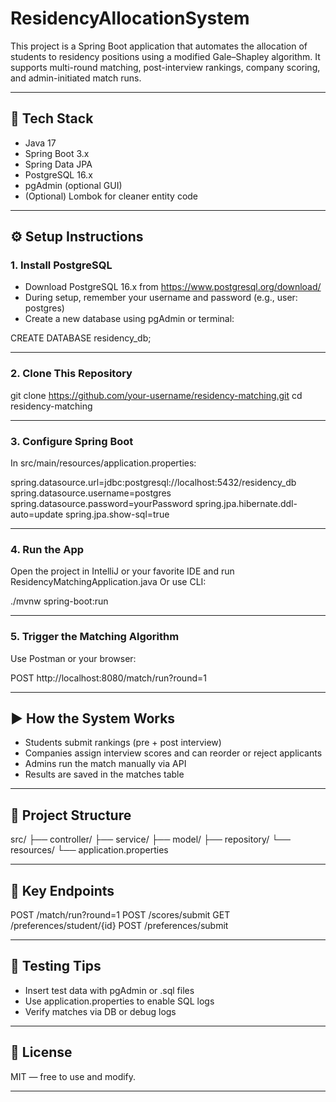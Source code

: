 # ResidencyAllocationSystem
This project is a Spring Boot application that automates the allocation of students to residency positions using a modified Gale–Shapley algorithm. It supports multi-round matching, post-interview rankings, company scoring, and admin-initiated match runs.

-------------------------------------------------------------------------

## 🔧 Tech Stack

- Java 17
- Spring Boot 3.x
- Spring Data JPA
- PostgreSQL 16.x
- pgAdmin (optional GUI)
- (Optional) Lombok for cleaner entity code

-------------------------------------------------------------------------
## ⚙️ Setup Instructions

### 1. Install PostgreSQL

- Download PostgreSQL 16.x from https://www.postgresql.org/download/
- During setup, remember your username and password (e.g., user: postgres)
- Create a new database using pgAdmin or terminal:

CREATE DATABASE residency_db;

---

### 2. Clone This Repository

git clone https://github.com/your-username/residency-matching.git
cd residency-matching

---

### 3. Configure Spring Boot

In src/main/resources/application.properties:

spring.datasource.url=jdbc:postgresql://localhost:5432/residency_db
spring.datasource.username=postgres
spring.datasource.password=yourPassword
spring.jpa.hibernate.ddl-auto=update
spring.jpa.show-sql=true

---

### 4. Run the App

Open the project in IntelliJ or your favorite IDE and run ResidencyMatchingApplication.java
Or use CLI:

./mvnw spring-boot:run

---

### 5. Trigger the Matching Algorithm

Use Postman or your browser:

POST http://localhost:8080/match/run?round=1


-------------------------------------------------------------------------------------------------------------

## ▶️ How the System Works

- Students submit rankings (pre + post interview)
- Companies assign interview scores and can reorder or reject applicants
- Admins run the match manually via API
- Results are saved in the matches table

---

## 📁 Project Structure

src/
├── controller/
├── service/
├── model/
├── repository/
└── resources/
    └── application.properties

---

## 📄 Key Endpoints

POST /match/run?round=1
POST /scores/submit
GET /preferences/student/{id}
POST /preferences/submit

-----------------------------------------------------------------------

## 🧪 Testing Tips

- Insert test data with pgAdmin or .sql files
- Use application.properties to enable SQL logs
- Verify matches via DB or debug logs

-----------------------------------------------------------------------

## 📜 License

MIT — free to use and modify.

-----------------------------------------------------------------------